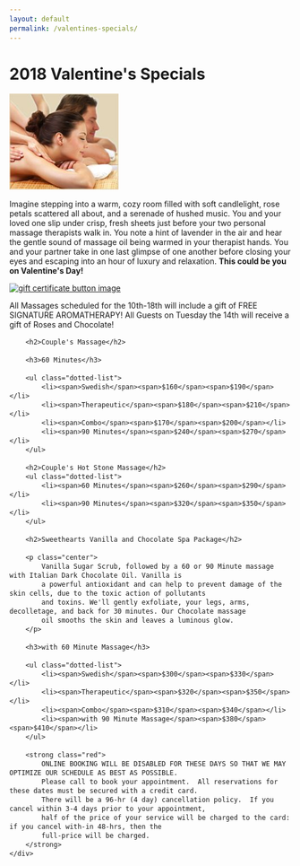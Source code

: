 ```yaml
---                                                                            
layout: default 
permalink: /valentines-specials/                                                          
--- 
```


# 2018 Valentine's Specials

<div class="row">
	<div class="col-sm-2 center">
		<img src="/assets/images/couples_massage_charleston.jpg" 
				alt="a couple getting a massage together" class="img-thumbnail" 
				title="Couples Massage in Charleston SC">
	</div>
	<div class="col-sm-10">
		<p>Imagine stepping into a warm, cozy room filled with soft candlelight, rose petals scattered all about, 
			and a serenade of hushed music.  You and your loved one slip under crisp, fresh sheets just before your two 
			personal massage therapists walk in. You note a hint of lavender in the air and hear the gentle sound of massage 
			oil being warmed in your therapist hands. You and your partner take in one last glimpse of one another before 
			closing your eyes and escaping into an hour of luxury and relaxation.  
			<strong>This could be you on Valentine's Day!</strong>
		</p>
	</div>
</div>

<div class="row">
	<div class="col-sm-5"></div>
	<div class="col-sm-2 center">
		<a href="https://www.thegiftcardcafe.com/cart/index.php?storeID=2336" target="_blank">
			<img src="http://www.thegiftcardcafe.com/cart/images/giftButton1.gif" alt="gift certificate button image">
		</a>
	</div>
	<div class="col-sm-5"></div>
</div>

<div class="row">
	<div class="col-12">
		<p class="center">
			All Massages scheduled for the 10th-18th will include a gift of FREE SIGNATURE AROMATHERAPY!  
			All Guests on Tuesday the 14th will receive a gift of Roses and Chocolate!
		</p>
	</div>
</div>

<div class="row">
	<div class="col-sm-12">

		<h2>Couple's Massage</h2>

		<h3>60 Minutes</h3>

		<ul class="dotted-list">
			<li><span>Swedish</span><span>$160</span><span>$190</span></li>
			<li><span>Therapeutic</span><span>$180</span><span>$210</span></li>
			<li><span>Combo</span><span>$170</span><span>$200</span></li>
			<li><span>90 Minutes</span><span>$240</span><span>$270</span></li>
		</ul>

		<h2>Couple's Hot Stone Massage</h2>
		<ul class="dotted-list">
			<li><span>60 Minutes</span><span>$260</span><span>$290</span></li> 
			<li><span>90 Minutes</span><span>$320</span><span>$350</span></li> 
		</ul>

		<h2>Sweethearts Vanilla and Chocolate Spa Package</h2>

		<p class="center">
			Vanilla Sugar Scrub, followed by a 60 or 90 Minute massage with Italian Dark Chocolate Oil. Vanilla is 
			a powerful antioxidant and can help to prevent damage of the skin cells, due to the toxic action of pollutants 
			and toxins. We'll gently exfoliate, your legs, arms, decolletage, and back for 30 minutes. Our Chocolate massage 
			oil smooths the skin and leaves a luminous glow. 
		</p>
		
		<h3>with 60 Minute Massage</h3>

		<ul class="dotted-list">
			<li><span>Swedish</span><span>$300</span><span>$330</span></li> 
			<li><span>Therapeutic</span><span>$320</span><span>$350</span></li> 
			<li><span>Combo</span><span>$310</span><span>$340</span></li> 
			<li><span>with 90 Minute Massage</span><span>$380</span><span>$410</span></li> 
		</ul>

		<strong class="red">
			ONLINE BOOKING WILL BE DISABLED FOR THESE DAYS SO THAT WE MAY OPTIMIZE OUR SCHEDULE AS BEST AS POSSIBLE.   
			Please call to book your appointment.  All reservations for these dates must be secured with a credit card.  
			There will be a 96-hr (4 day) cancellation policy.  If you cancel within 3-4 days prior to your appointment, 
			half of the price of your service will be charged to the card: if you cancel with-in 48-hrs, then the 
			full-price will be charged.
		</strong>
	</div>
</div>

